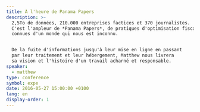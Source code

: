 ```yaml
---
title: À l'heure de Panama Papers
description: >-
  2,5To de données, 210.000 entreprises factices et 370 journalistes.
  C'est l'ampleur de *Panama Papers*, de pratiques d'optimisation fiscale
  connues d'un monde qui nous est inconnu.


  De la fuite d'informations jusqu'à leur mise en ligne en passant
  par leur traitement et leur hébergement, Matthew nous livrera
  sa vision et l'histoire d'un travail acharné et responsable.
speaker:
  - matthew
type: conference
symbol: expe
date: 2016-05-27 15:00:00 +0100
lang: en
display-order: 1
---
```

